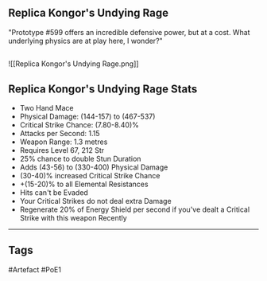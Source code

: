 ## Replica Kongor's Undying Rage
"Prototype #599 offers an incredible defensive power, but at a cost.
What underlying physics are at play here, I wonder?"
##
![[Replica Kongor's Undying Rage.png]]
## Replica Kongor's Undying Rage Stats
- Two Hand Mace
- Physical Damage: (144-157) to (467-537)
- Critical Strike Chance: (7.80-8.40)%
- Attacks per Second: 1.15
- Weapon Range: 1.3 metres
- Requires Level 67, 212 Str
- 25% chance to double Stun Duration
- Adds (43-56) to (330-400) Physical Damage
- (30-40)% increased Critical Strike Chance
- +(15-20)% to all Elemental Resistances
- Hits can't be Evaded
- Your Critical Strikes do not deal extra Damage
- Regenerate 20% of Energy Shield per second if you've dealt a Critical Strike with this weapon Recently


---
## Tags
#Artefact
#PoE1